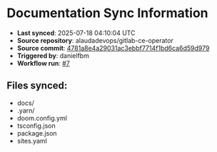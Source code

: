 # Documentation Sync Information

- **Last synced**: 2025-07-18 04:10:04 UTC
- **Source repository**: alaudadevops/gitlab-ce-operator
- **Source commit**: [4781a8e4a29031ac3ebbf7714f1bd6ca6d59d979](https://github.com/alaudadevops/gitlab-ce-operator/commit/4781a8e4a29031ac3ebbf7714f1bd6ca6d59d979)
- **Triggered by**: danielfbm
- **Workflow run**: [#7](https://github.com/alaudadevops/gitlab-ce-operator/actions/runs/16361953776)

## Files synced:
- docs/
- .yarn/
- doom.config.yml
- tsconfig.json
- package.json
- sites.yaml
